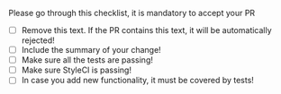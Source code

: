 Please go through this checklist, it is mandatory to accept your PR

- [ ] Remove this text. If the PR contains this text, it will be automatically rejected!
- [ ] Include the summary of your change!
- [ ] Make sure all the tests are passing!
- [ ] Make sure StyleCI is passing!
- [ ] In case you add new functionality, it must be covered by tests!

